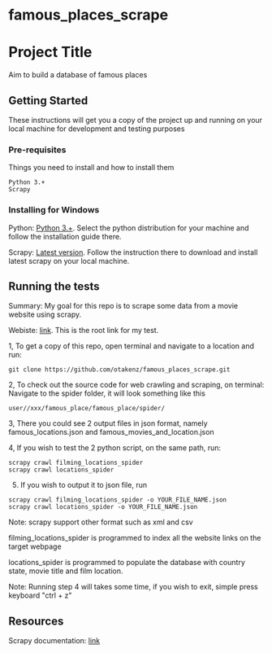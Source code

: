 # famous_places_scrape
# Project Title
Aim to build a database of famous places

## Getting Started
These instructions will get you a copy of the project up and running on your local machine for development and testing purposes

### Pre-requisites
Things you need to install and how to install them

```
Python 3.+
Scrapy
```

### Installing for Windows
Python: [Python 3.+](https://www.python.org/downloads/). Select the python distribution for your machine and follow the installation guide there.

Scrapy: [Latest version](https://scrapy.org/). Follow the instruction there to download and install latest scrapy on your local machine.

## Running the tests
Summary: My goal for this repo is to scrape some data from a movie website using scrapy.

Webiste: [link](https://onlocationvacations.com/category/daily-filming-locations/). This is the root link for my test.

1, To get a copy of this repo, open terminal and navigate to a location and run:
```
git clone https://github.com/otakenz/famous_places_scrape.git
```
2, To check out the source code for web crawling and scraping, on terminal:
Navigate to the spider folder, it will look something like this
```
user//xxx/famous_place/famous_place/spider/
```
3, There you could see 2 output files in json format, namely famous_locations.json and famous_movies_and_location.json

4, If you wish to test the 2 python script, on the same path, run:
```
scrapy crawl filming_locations_spider
scrapy crawl locations_spider
```
5. If you wish to output it to json file, run
```
scrapy crawl filming_locations_spider -o YOUR_FILE_NAME.json
scrapy crawl locations_spider -o YOUR_FILE_NAME.json
```
Note: scrapy support other format such as xml and csv

filming_locations_spider is programmed to index all the website links on the target webpage

locations_spider is programmed to populate the database with country state, movie title and film location.

Note: Running step 4 will takes some time, if you wish to exit, simple press keyboard "ctrl + z"

## Resources
Scrapy documentation: [link](https://docs.scrapy.org/en/latest/intro/examples.html)
